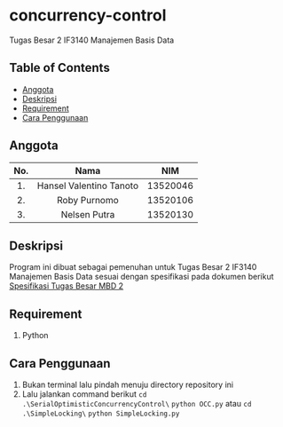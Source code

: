# concurrency-control
Tugas Besar 2 IF3140 Manajemen Basis Data

## Table of Contents
* [Anggota](#anggota)
* [Deskripsi](#deskripsi)
* [Requirement](#requirement)
* [Cara Penggunaan](#cara-penggunaan)

## Anggota
| No. | Nama | NIM |
| :---: | :---: | :---: |
| 1. | Hansel Valentino Tanoto | 13520046 |
| 2. | Roby Purnomo | 13520106 |
| 3. | Nelsen Putra | 13520130 |

## Deskripsi
Program ini dibuat sebagai pemenuhan untuk Tugas Besar 2 IF3140 Manajemen Basis Data sesuai dengan spesifikasi pada dokumen berikut [Spesifikasi Tugas Besar MBD 2](https://docs.google.com/document/d/1vOMEUZM_99QkcB1Az9uUny5bWLUYSWIMpteciTZoIv4/edit#heading=h.toxmu6xfecwt)

## Requirement
1. Python

## Cara Penggunaan
1. Bukan terminal lalu pindah menuju directory repository ini
2. Lalu jalankan command berikut
    `cd .\SerialOptimisticConcurrencyControl\`
    `python OCC.py` 
    atau
    `cd .\SimpleLocking\`
    `python SimpleLocking.py`